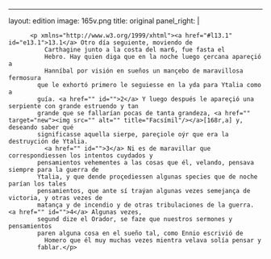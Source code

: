 <?xml version="1.0" encoding="UTF-8"?>
---
layout: edition
image: 165v.png 
title: original 
panel_right: |  
            
          <p xmlns="http://www.w3.org/1999/xhtml"><a href="#l13.1" id="e13.1">13.1</a> Otro día seguiente, moviendo de
              Carthagine junto a la costa del mar6, fue fasta el
              Hebro. Hay quien diga que en la noche luego çercana apareçió a
              Hanníbal por visión en sueños un mançebo de maravillosa fermosura
            que le exhortó primero le seguiesse en la yda para Ytalia como a
            guía. <a href="" id="">2</a> Y luego después le apareçió una serpiente con grande estruendo y tan
            grande que se fallarían pocas de tanta grandeza, <a href="" target="new"><img src="" alt="" title="Facsímil"/></a>[168r,a] y, deseando saber qué
            significasse aquella sierpe, pareçiole oýr que era la destruyción de Ytalia.
              <a href="" id="">3</a> Ni es de maravillar que correspondiessen los intentos cuydados y
            pensamientos vehementes a las cosas que él, velando, pensava siempre para la guerra de
            Ytalia, y que dende proçediessen algunas species que de noche parían los tales
            pensamientos, que ante sí traýan algunas vezes semejança de victoria, y otras vezes de
            matança y de incendio y de otras tribulaciones de la guerra. <a href="" id="">4</a> Algunas vezes,
            segund dize el Orador, se faze que nuestros sermones y pensamientos
            paren alguna cosa en el sueño tal, como Ennio escrivió de
              Homero que él muy muchas vezes mientra velava solía pensar y
            fablar.</p>
        